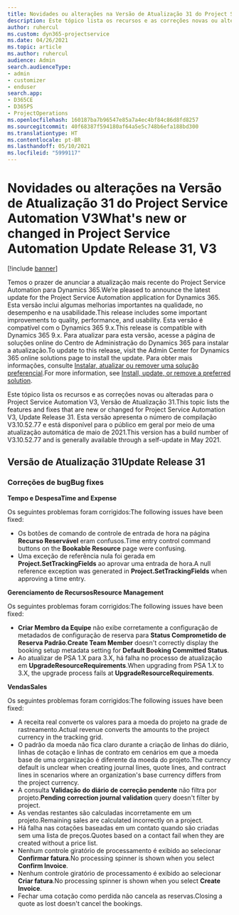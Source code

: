 ```yaml
---
title: Novidades ou alterações na Versão de Atualização 31 do Project Service Automation V3
description: Este tópico lista os recursos e as correções novas ou alteradas disponíveis na Versão de Atualização 31 do Project Service Automation V3.
author: ruhercul
ms.custom: dyn365-projectservice
ms.date: 04/26/2021
ms.topic: article
ms.author: ruhercul
audience: Admin
search.audienceType:
- admin
- customizer
- enduser
search.app:
- D365CE
- D365PS
- ProjectOperations
ms.openlocfilehash: 160187ba7b96547e85a7a4ec4bf84c86d8fd8257
ms.sourcegitcommit: 40f68387f594180af64a5e5c748b6efa188bd300
ms.translationtype: HT
ms.contentlocale: pt-BR
ms.lasthandoff: 05/10/2021
ms.locfileid: "5999117"
---
```

# <a name="whats-new-or-changed-in-project-service-automation-update-release-31-v3"></a><span data-ttu-id="def62-103">Novidades ou alterações na Versão de Atualização 31 do Project Service Automation V3</span><span class="sxs-lookup"><span data-stu-id="def62-103">What's new or changed in Project Service Automation Update Release 31, V3</span></span>

[!include [banner](../includes/psa-now-project-operations.md)]

<span data-ttu-id="def62-104">Temos o prazer de anunciar a atualização mais recente do Project Service Automation para Dynamics 365.</span><span class="sxs-lookup"><span data-stu-id="def62-104">We’re pleased to announce the latest update for the Project Service Automation application for Dynamics 365.</span></span> <span data-ttu-id="def62-105">Esta versão inclui algumas melhorias importantes na qualidade, no desempenho e na usabilidade.</span><span class="sxs-lookup"><span data-stu-id="def62-105">This release includes some important improvements to quality, performance, and usability.</span></span> <span data-ttu-id="def62-106">Esta versão é compatível com o Dynamics 365 9.x.</span><span class="sxs-lookup"><span data-stu-id="def62-106">This release is compatible with Dynamics 365 9.x.</span></span> <span data-ttu-id="def62-107">Para atualizar para esta versão, acesse a página de soluções online do Centro de Administração do Dynamics 365 para instalar a atualização.</span><span class="sxs-lookup"><span data-stu-id="def62-107">To update to this release, visit the Admin Center for Dynamics 365 online solutions page to install the update.</span></span> <span data-ttu-id="def62-108">Para obter mais informações, consulte [Instalar, atualizar ou remover uma solução preferencial](/power-platform/admin/install-remove-preferred-solution).</span><span class="sxs-lookup"><span data-stu-id="def62-108">For more information, see [Install, update, or remove a preferred solution](/power-platform/admin/install-remove-preferred-solution).</span></span>

<span data-ttu-id="def62-109">Este tópico lista os recursos e as correções novas ou alteradas para o Project Service Automation V3, Versão de Atualização 31.</span><span class="sxs-lookup"><span data-stu-id="def62-109">This topic lists the features and fixes that are new or changed for Project Service Automation V3, Update Release 31.</span></span> <span data-ttu-id="def62-110">Esta versão apresenta o número de compilação V3.10.52.77 e está disponível para o público em geral por meio de uma atualização automática de maio de 2021.</span><span class="sxs-lookup"><span data-stu-id="def62-110">This version has a build number of V3.10.52.77 and is generally available through a self-update in May 2021.</span></span>

## <a name="update-release-31"></a><span data-ttu-id="def62-111">Versão de Atualização 31</span><span class="sxs-lookup"><span data-stu-id="def62-111">Update Release 31</span></span>

### <a name="bug-fixes"></a><span data-ttu-id="def62-112">Correções de bug</span><span class="sxs-lookup"><span data-stu-id="def62-112">Bug fixes</span></span>

<span data-ttu-id="def62-113">**Tempo e Despesa**</span><span class="sxs-lookup"><span data-stu-id="def62-113">**Time and Expense**</span></span>

<span data-ttu-id="def62-114">Os seguintes problemas foram corrigidos:</span><span class="sxs-lookup"><span data-stu-id="def62-114">The following issues have been fixed:</span></span>

- <span data-ttu-id="def62-115">Os botões de comando de controle de entrada de hora na página **Recurso Reservável** eram confusos.</span><span class="sxs-lookup"><span data-stu-id="def62-115">Time entry control command buttons on the **Bookable Resource** page were confusing.</span></span>
- <span data-ttu-id="def62-116">Uma exceção de referência nula foi gerada em **Project.SetTrackingFields** ao aprovar uma entrada de hora.</span><span class="sxs-lookup"><span data-stu-id="def62-116">A null reference exception was generated in **Project.SetTrackingFields** when approving a time entry.</span></span>

<span data-ttu-id="def62-117">**Gerenciamento de Recursos**</span><span class="sxs-lookup"><span data-stu-id="def62-117">**Resource Management**</span></span>

<span data-ttu-id="def62-118">Os seguintes problemas foram corrigidos:</span><span class="sxs-lookup"><span data-stu-id="def62-118">The following issues have been fixed:</span></span>

- <span data-ttu-id="def62-119">**Criar Membro da Equipe** não exibe corretamente a configuração de metadados de configuração de reserva para **Status Comprometido de Reserva Padrão**.</span><span class="sxs-lookup"><span data-stu-id="def62-119">**Create Team Member** doesn't correctly display the booking setup metadata setting for **Default Booking Committed Status**.</span></span>
- <span data-ttu-id="def62-120">Ao atualizar de PSA 1.X para 3.X, há falha no processo de atualização em **UpgradeResourceRequirements**.</span><span class="sxs-lookup"><span data-stu-id="def62-120">When upgrading from PSA 1.X to 3.X, the upgrade process fails at **UpgradeResourceRequirements**.</span></span>


<span data-ttu-id="def62-121">**Vendas**</span><span class="sxs-lookup"><span data-stu-id="def62-121">**Sales**</span></span>

<span data-ttu-id="def62-122">Os seguintes problemas foram corrigidos:</span><span class="sxs-lookup"><span data-stu-id="def62-122">The following issues have been fixed:</span></span>

- <span data-ttu-id="def62-123">A receita real converte os valores para a moeda do projeto na grade de rastreamento.</span><span class="sxs-lookup"><span data-stu-id="def62-123">Actual revenue converts the amounts to the project currency in the tracking grid.</span></span>
- <span data-ttu-id="def62-124">O padrão da moeda não fica claro durante a criação de linhas do diário, linhas de cotação e linhas de contrato em cenários em que a moeda base de uma organização é diferente da moeda do projeto.</span><span class="sxs-lookup"><span data-stu-id="def62-124">The currency default is unclear when creating journal lines, quote lines, and contract lines in scenarios where an organization's base currency differs from the project currency.</span></span>
- <span data-ttu-id="def62-125">A consulta **Validação do diário de correção pendente** não filtra por projeto.</span><span class="sxs-lookup"><span data-stu-id="def62-125">**Pending correction journal validation** query doesn't filter by project.</span></span>
- <span data-ttu-id="def62-126">As vendas restantes são calculadas incorretamente em um projeto.</span><span class="sxs-lookup"><span data-stu-id="def62-126">Remaining sales are calculated incorrectly on a project.</span></span>
- <span data-ttu-id="def62-127">Há falha nas cotações baseadas em um contato quando são criadas sem uma lista de preços.</span><span class="sxs-lookup"><span data-stu-id="def62-127">Quotes based on a contact fail when they are created without a price list.</span></span>
- <span data-ttu-id="def62-128">Nenhum controle giratório de processamento é exibido ao selecionar **Confirmar fatura**.</span><span class="sxs-lookup"><span data-stu-id="def62-128">No processing spinner is shown when you select **Confirm Invoice**.</span></span>
- <span data-ttu-id="def62-129">Nenhum controle giratório de processamento é exibido ao selecionar **Criar fatura**.</span><span class="sxs-lookup"><span data-stu-id="def62-129">No processing spinner is shown when you select **Create Invoice**.</span></span>
- <span data-ttu-id="def62-130">Fechar uma cotação como perdida não cancela as reservas.</span><span class="sxs-lookup"><span data-stu-id="def62-130">Closing a quote as lost doesn't cancel the bookings.</span></span>







